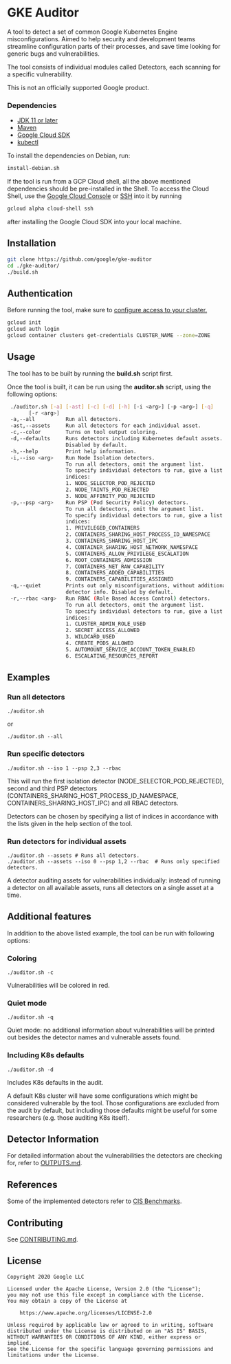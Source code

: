 # GKE Auditor

A tool to detect a set of common Google Kubernetes Engine misconfigurations.
Aimed to help security and development teams streamline configuration parts
 of their processes, and save time looking for generic bugs and vulnerabilities.

The tool consists of individual modules called Detectors, each scanning for a
 specific vulnerability.

This is not an officially supported Google product.

### Dependencies

- [JDK 11 or later](https://www.oracle.com/technetwork/java/javase/downloads/index.html)
- [Maven](https://maven.apache.org/)
- [Google Cloud SDK](https://cloud.google.com/sdk/install)
- [kubectl](https://kubernetes.io/docs/tasks/tools/install-kubectl/)

To install the dependencies on Debian, run:
```bash
install-debian.sh
```

If the tool is run from a GCP Cloud shell, all the above mentioned dependencies
 should be pre-installed in the Shell.
To access the Cloud Shell, use the [Google Cloud Console](https://cloud.google.com/shell/docs/using-cloud-shell)
or [SSH](https://cloud.google.com/sdk/gcloud/reference/alpha/cloud-shell/ssh)
into it by running
```bash
gcloud alpha cloud-shell ssh
```
after installing the Google Cloud SDK into your local machine.

## Installation
```bash
git clone https://github.com/google/gke-auditor
cd ./gke-auditor/
./build.sh
```

## Authentication
Before running the tool, make sure to
[configure access to your cluster.](https://cloud.google.com/kubernetes-engine/docs/how-to/cluster-access-for-kubectl)
```bash
gcloud init
gcloud auth login
gcloud container clusters get-credentials CLUSTER_NAME --zone=ZONE
```

## Usage

The tool has to be built by running the **build.sh** script first.
 
Once the tool is built, it can be run using the **auditor.sh** script,
using the following options:
```bash
 ./auditor.sh [-a] [-ast] [-c] [-d] [-h] [-i <arg>] [-p <arg>] [-q]
       [-r <arg>]
 -a,--all          Run all detectors.
 -ast,--assets     Run all detectors for each individual asset.
 -c,--color        Turns on tool output coloring.
 -d,--defaults     Runs detectors including Kubernetes default assets.
                   Disabled by default.
 -h,--help         Print help information.
 -i,--iso <arg>    Run Node Isolation detectors.
                   To run all detectors, omit the argument list.
                   To specify individual detectors to run, give a list of
                   indices:
                   1. NODE_SELECTOR_POD_REJECTED
                   2. NODE_TAINTS_POD_REJECTED
                   3. NODE_AFFINITY_POD_REJECTED
 -p,--psp <arg>    Run PSP (Pod Security Policy) detectors.
                   To run all detectors, omit the argument list.
                   To specify individual detectors to run, give a list of
                   indices:
                   1. PRIVILEGED_CONTAINERS
                   2. CONTAINERS_SHARING_HOST_PROCESS_ID_NAMESPACE
                   3. CONTAINERS_SHARING_HOST_IPC
                   4. CONTAINER_SHARING_HOST_NETWORK_NAMESPACE
                   5. CONTAINERS_ALLOW_PRIVILEGE_ESCALATION
                   6. ROOT_CONTAINERS_ADMISSION
                   7. CONTAINERS_NET_RAW_CAPABILITY
                   8. CONTAINERS_ADDED_CAPABILITIES
                   9. CONTAINERS_CAPABILITIES_ASSIGNED
 -q,--quiet        Prints out only misconfigurations, without additional
                   detector info. Disabled by default.
 -r,--rbac <arg>   Run RBAC (Role Based Access Control) detectors.
                   To run all detectors, omit the argument list.
                   To specify individual detectors to run, give a list of
                   indices:
                   1. CLUSTER_ADMIN_ROLE_USED
                   2. SECRET_ACCESS_ALLOWED
                   3. WILDCARD_USED
                   4. CREATE_PODS_ALLOWED
                   5. AUTOMOUNT_SERVICE_ACCOUNT_TOKEN_ENABLED
                   6. ESCALATING_RESOURCES_REPORT
```

## Examples
### Run all detectors
```
./auditor.sh
```
or
```
./auditor.sh --all
```

### Run specific detectors
```
./auditor.sh --iso 1 --psp 2,3 --rbac 
```

This will run the first isolation detector (NODE_SELECTOR_POD_REJECTED),
second and third PSP detectors (CONTAINERS_SHARING_HOST_PROCESS_ID_NAMESPACE,
CONTAINERS_SHARING_HOST_IPC) and all RBAC detectors.

Detectors can be chosen by specifying a list of indices in accordance with
the lists given in the help section of the tool.

### Run detectors for individual assets
```
./auditor.sh --assets # Runs all detectors.
./auditor.sh --assets --iso 0 --psp 1,2 --rbac  # Runs only specified detectors.
```

A detector auditing assets for vulnerabilities individually: instead of running
a detector on all available assets, runs all detectors on a single asset
at a time.

## Additional features 

In addition to the above listed example, the tool can be run with following
options:

### Coloring

```
./auditor.sh -c
```

Vulnerabilities will be colored in red.

### Quiet mode

```
./auditor.sh -q
```

Quiet mode: no additional information about vulnerabilities will be printed out
besides the detector names and vulnerable assets found.

### Including K8s defaults

```
./auditor.sh -d
```

Includes K8s defaults in the audit.

A default K8s cluster will have some configurations which might be considered
vulnerable by the tool.
Those configurations are excluded from the audit by default, but including those
defaults might be useful for some researchers (e.g. those auditing K8s itself).

## Detector Information

For detailed information about the vulnerabilities the detectors are checking
 for, refer to [OUTPUTS.md](OUTPUTS.md).

## References

Some of the implemented detectors refer to
[CIS Benchmarks](https://cloud.google.com/kubernetes-engine/docs/concepts/cis-benchmarks).

## Contributing

See [CONTRIBUTING.md](CONTRIBUTING.md).

## License

```
Copyright 2020 Google LLC

Licensed under the Apache License, Version 2.0 (the "License");
you may not use this file except in compliance with the License.
You may obtain a copy of the License at

    https://www.apache.org/licenses/LICENSE-2.0

Unless required by applicable law or agreed to in writing, software
distributed under the License is distributed on an "AS IS" BASIS,
WITHOUT WARRANTIES OR CONDITIONS OF ANY KIND, either express or implied.
See the License for the specific language governing permissions and
limitations under the License.
```
